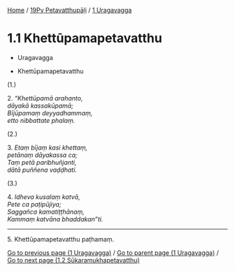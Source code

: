 
[Home](/) / [19Pv Petavatthupāḷi](...md) / [1 Uragavagga](../19Pv/1.md)

# 1.1 Khettūpamapetavatthu

* Uragavagga

* Khettūpamapetavatthu

(1.)

2\. _“Khettūpamā arahanto,_  
_dāyakā kassakūpamā;_  
_Bījūpamaṃ deyyadhammaṃ,_  
_etto nibbattate phalaṃ._  


(2.)

3\. _Etaṃ bījaṃ kasi khettaṃ,_  
_petānaṃ dāyakassa ca;_  
_Taṃ petā paribhuñjanti,_  
_dātā puññena vaḍḍhati._  


(3.)

4\. _Idheva kusalaṃ katvā,_  
_Pete ca paṭipūjiya;_  
_Saggañca kamatiṭṭhānaṃ,_  
_Kammaṃ katvāna bhaddakan”ti._  


---

5\. Khettūpamapetavatthu paṭhamaṃ.



[Go to previous page (1 Uragavagga)](../19Pv/1.md) / [Go to parent page (1 Uragavagga)](../19Pv/1.md) / [Go to next page (1.2 Sūkaramukhapetavatthu)](1.2.md)


